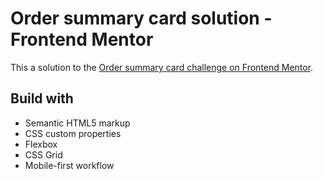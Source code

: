 # Order summary card solution - Frontend Mentor

This a solution to the [Order summary card challenge on Frontend Mentor](https://www.frontendmentor.io/challenges/order-summary-component-QlPmajDUj).

## Build with

- Semantic HTML5 markup
- CSS custom properties
- Flexbox
- CSS Grid
- Mobile-first workflow
